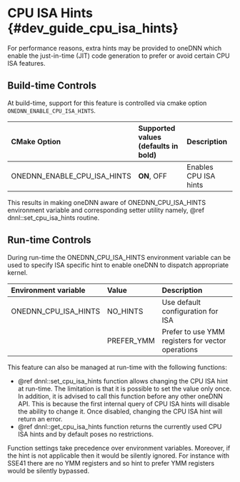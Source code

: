 CPU ISA Hints {#dev_guide_cpu_isa_hints}
=======================================

For performance reasons, extra hints may be provided to oneDNN which enable the
just-in-time (JIT) code generation to prefer or avoid certain CPU ISA features.

## Build-time Controls

At build-time, support for this feature is controlled via cmake option
`ONEDNN_ENABLE_CPU_ISA_HINTS`.

| CMake Option                | Supported values (defaults in bold) | Description
| :---                        | :---                                | :---
| ONEDNN_ENABLE_CPU_ISA_HINTS | **ON**, OFF                         | Enables CPU ISA hints

This results in making oneDNN aware of ONEDNN_CPU_ISA_HINTS environment variable
and corresponding setter utility namely, @ref dnnl::set_cpu_isa_hints routine.

## Run-time Controls

During run-time the ONEDNN_CPU_ISA_HINTS environment variable can be used to
specify ISA specific hint to enable oneDNN to dispatch appropriate kernel.

| Environment variable | Value            | Description
| :---                 | :---             | :---
| ONEDNN_CPU_ISA_HINTS | NO_HINTS         | Use default configuration for ISA
|                      | PREFER_YMM       | Prefer to use YMM registers for vector operations

This feature can also be managed at run-time with the following functions:

* @ref dnnl::set_cpu_isa_hints function allows changing the CPU ISA hint at
  run-time. The limitation is that it is possible to set the value only once. In
  addition, it is advised to call this function before any other oneDNN API.
  This is because the first internal query of CPU ISA hints will disable the
  ability to change it. Once disabled, changing the CPU ISA hint will return an
  error.
* @ref dnnl::get_cpu_isa_hints function returns the currently used CPU ISA hints
  and by default poses no restrictions.

Function settings take precedence over environment variables. Moreover, if the
hint is not applicable then it would be silently ignored. For instance with
SSE41 there are no YMM registers and so hint to prefer YMM registers would be
silently bypassed.
